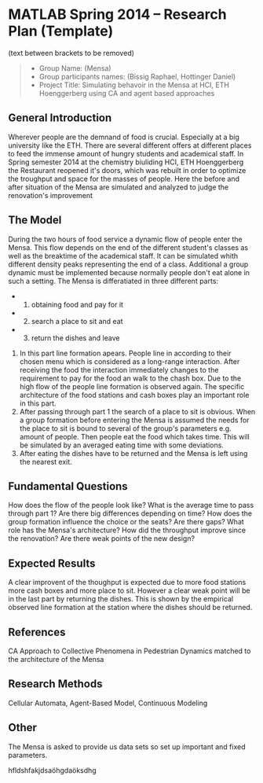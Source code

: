 # MATLAB Spring 2014 – Research Plan (Template)
(text between brackets to be removed)

> * Group Name: (Mensa)
> * Group participants names: (Bissig Raphael, Hottinger Daniel)
> * Project Title: Simulating behavoir in the Mensa at HCI, ETH Hoenggerberg using CA and agent based approaches

## General Introduction

Wherever people are the demnand of food is crucial. Especially at a big university like the ETH. There are several different offers at different places to feed the immense amount of hungry students and academical staff. In Spring semester 2014 at the chemistry biuliding HCI, ETH Hoenggerberg the Restaurant reopened it's doors, which was rebuilt  in order to optimize the troughput and space for the masses of people. Here the before and after situation of the Mensa are simulated and analyzed to judge the renovation's improvement

## The Model
During the two hours of food service a dynamic flow of people enter the Mensa. This flow depends on the end of the different student's classes as well as the breaktime of the academical staff. It can be simulated whith different density peaks representing the end of a class. Additional a group dynamic must be implemented because normally people don't eat alone in such a setting.
The Mensa is differatiated in three different parts:
- 1. obtaining food and pay for it
- 2. search a place to sit and eat
- 3. return the dishes and leave
 1. In this part line formation apears. People line in according to their chosen menu which is considered as a long-range interaction. After receiving the food the interaction immediately changes to the requirement to pay for the food an walk to the chash box. Due to the high flow of the people line formation is observed again. The specific architecture of the food stations and cash boxes play an important role in this part.
 2. After passing through part 1 the search of a place to sit is obvious. When a group formation before entering the Mensa is assumed the needs for the place to sit is bound to several of the group's parameters e.g. amount of people. Then people eat the food which takes time. This will be simulated by an averaged eating time with some deviations.
 3. After eating the dishes have to be returned and the Mensa is left using the nearest exit. 

## Fundamental Questions
How does the flow of the people look like?
What is the average time to pass through part 1? Are there big differences depending on time?
How does the group formation influence the choice or the seats? Are there gaps?
What role has the Mensa's architecture? 
How did the throughput improve since the renovation? Are there weak points of the new design?



## Expected Results

A clear improvent of the thoughput is expected due to more food stations more cash boxes and more place to sit. However a clear weak point will be in the last part by returning the dishes. This is shown by the empirical observed line formation at the station where the dishes should be returned. 


## References 

CA Approach to Collective Phenomena in Pedestrian Dynamics matched to the architecture of the Mensa


## Research Methods

Cellular Automata, Agent-Based Model, Continuous Modeling

## Other

The Mensa is asked to provide us data sets so set up important and fixed parameters.

hfldshfakjdsaöhgdaöksdhg
